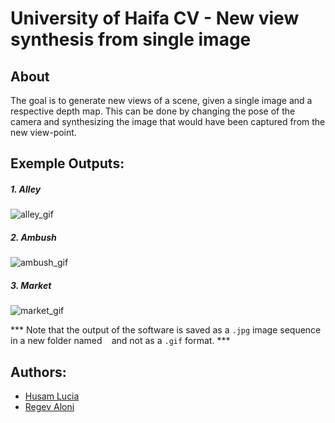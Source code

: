 # University of Haifa CV - New view synthesis from single image

## About
The goal is to generate new views of a scene, given a single image and a respective depth map. This can be done by changing the pose of the camera and synthesizing the image that would have been captured from the new view-point.

## Exemple Outputs:
##### 1. Alley
   ![alley_gif](./outputs/alley_gif2.gif/?raw=true)

##### 2. Ambush
   ![ambush_gif](./outputs/ambush_gif2.gif/?raw=true)

##### 3. Market
   ![market_gif](./outputs/market_gif2.gif/?raw=true)
   
*** Note that the output of the software is saved as a `.jpg` image sequence in a new folder named ` ` and not as a `.gif` format. ***

## Authors:
- [Husam Lucia](https://www.linkedin.com/in/husam-lucia-6841b51a3)
- [Regev Aloni](https://www.linkedin.com/in/aloniregev)

